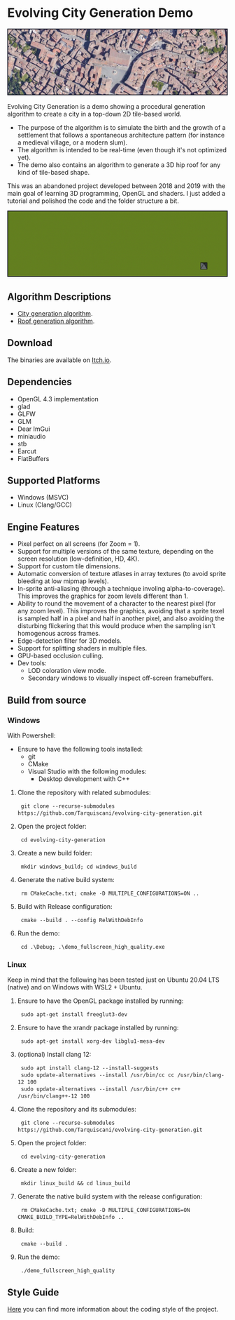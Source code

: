 Evolving City Generation Demo
=====

![Medieval Town](doc/images/medieval_town.png)

Evolving City Generation is a demo showing a procedural generation algorithm to create a city in a top-down 2D tile-based world. 
* The purpose of the algorithm is to simulate the birth and the growth of a settlement that follows a spontaneous architecture pattern (for instance a medieval village, or a modern slum).
* The algorithm is intended to be real-time (even though it's not optimized yet).
* The demo also contains an algorithm to generate a 3D hip roof for any kind of tile-based shape.

This was an abandoned project developed between 2018 and 2019 with the main goal of learning 3D programming, OpenGL and shaders. I just added a tutorial and polished the code and the folder structure a bit.


![Evolving City Generation](doc/images/evolving-city-generation.gif)

## Algorithm Descriptions
* [City generation algorithm](doc/city_generation_algorithm/city_generation_algorithm.md).
* [Roof generation algorithm](doc/roof_generation_algorithm/roof_generation_algorithm.md).

## Download
The binaries are available on [Itch.io](https://tarquiscani.itch.io/evolving-city-generation).

## Dependencies
* OpenGL 4.3 implementation
* glad
* GLFW
* GLM
* Dear ImGui
* miniaudio
* stb
* Earcut
* FlatBuffers

## Supported Platforms
* Windows (MSVC)
* Linux (Clang/GCC)

## Engine Features
* Pixel perfect on all screens (for Zoom = 1).
* Support for multiple versions of the same texture, depending on the screen resolution (low-definition, HD, 4K).
* Support for custom tile dimensions.
* Automatic conversion of texture atlases in array textures (to avoid sprite bleeding at low mipmap levels).
* In-sprite anti-aliasing (through a technique involing alpha-to-coverage). This improves the graphics for zoom levels different than 1.
* Ability to round the movement of a character to the nearest pixel (for any zoom level). This improves the graphics, avoiding that a sprite texel is sampled half in a pixel and half in another pixel, and also avoiding the disturbing flickering that this would produce when the sampling isn't homogenous across frames.
* Edge-detection filter for 3D models.
* Support for splitting shaders in multiple files.
* GPU-based occlusion culling.
* Dev tools:
  * LOD coloration view mode.
  * Secondary windows to visually inspect off-screen framebuffers.

## Build from source

### Windows

With Powershell:

* Ensure to have the following tools installed:
  * git
  * CMake
  * Visual Studio with the following modules:
    * Desktop development with C++
        
1. Clone the repository with related submodules:

        git clone --recurse-submodules https://github.com/Tarquiscani/evolving-city-generation.git

2. Open the project folder: 

        cd evolving-city-generation

3. Create a new build folder:

        mkdir windows_build; cd windows_build

4. Generate the native build system:

        rm CMakeCache.txt; cmake -D MULTIPLE_CONFIGURATIONS=ON ..

5. Build with Release configuration:

        cmake --build . --config RelWithDebInfo

6. Run the demo:

        cd .\Debug; .\demo_fullscreen_high_quality.exe

### Linux

Keep in mind that the following has been tested just on Ubuntu 20.04 LTS (native) and on Windows with WSL2 + Ubuntu.

1. Ensure to have the OpenGL package installed by running:

        sudo apt-get install freeglut3-dev

2. Ensure to have the xrandr package installed by running:

        sudo apt-get install xorg-dev libglu1-mesa-dev

3. (optional) Install clang 12:

        sudo apt install clang-12 --install-suggests
        sudo update-alternatives --install /usr/bin/cc cc /usr/bin/clang-12 100
        sudo update-alternatives --install /usr/bin/c++ c++ /usr/bin/clang++-12 100

4. Clone the repository and its submodules:

        git clone --recurse-submodules https://github.com/Tarquiscani/evolving-city-generation.git 

5. Open the project folder:

        cd evolving-city-generation

6. Create a new folder:

        mkdir linux_build && cd linux_build

7. Generate the native build system with the release configuration:

        rm CMakeCache.txt; cmake -D MULTIPLE_CONFIGURATIONS=ON CMAKE_BUILD_TYPE=RelWithDebInfo ..

8. Build:

        cmake --build .

9. Run the demo:

        ./demo_fullscreen_high_quality


## Style Guide

[Here](doc/style_guide.md) you can find more information about the coding style of the project.